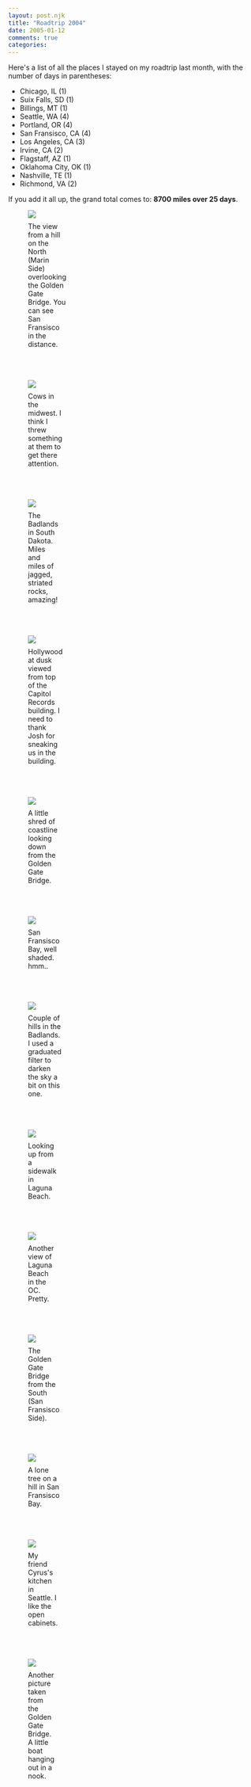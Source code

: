 ```yaml
---
layout: post.njk
title: "Roadtrip 2004"
date: 2005-01-12
comments: true
categories:
---
```

Here's a list of all the places I stayed on my roadtrip last month, with the number of days in parentheses:

*   Chicago, IL (1)
*   Suix Falls, SD (1)
*   Billings, MT (1)
*   Seattle, WA (4)
*   Portland, OR (4)
*   San Fransisco, CA (4)
*   Los Angeles, CA (3)
*   Irvine, CA (2)
*   Flagstaff, AZ (1)
*   Oklahoma City, OK (1)
*   Nashville, TE (1)
*   Richmond, VA (2)

If you add it all up, the grand total comes to: **8700 miles over 25 days**.

<figure class="border">
  <img src="/media/posts/roadtrip-2004/trip01.jpg" />
  <figcaption class="caption">The view from a hill on the North (Marin Side) overlooking the Golden Gate Bridge. You can see San Fransisco in the distance.</figcaption>
</figure>

<figure class="border">
  <img src="/media/posts/roadtrip-2004/trip03.jpg" />
  <figcaption class="caption">Cows in the midwest. I think I threw something at them to get there attention.</figcaption>
</figure>

<figure class="border">
  <img src="/media/posts/roadtrip-2004/trip05.jpg" />
  <figcaption class="caption">The Badlands in South Dakota. Miles and miles of jagged, striated rocks, amazing!</figcaption>
</figure>

<figure class="border">
  <img src="/media/posts/roadtrip-2004/trip06.jpg" />
  <figcaption class="caption">Hollywood at dusk viewed from top of the Capitol Records building. I need to thank Josh for sneaking us in the building.</figcaption>
</figure>

<figure class="border">
  <img src="/media/posts/roadtrip-2004/trip08.jpg" />
  <figcaption class="caption">A little shred of coastline looking down from the Golden Gate Bridge.</figcaption>
</figure>

<figure class="border">
  <img src="/media/posts/roadtrip-2004/trip10.jpg" />
  <figcaption class="caption">San Fransisco Bay, well shaded. hmm..</figcaption>
</figure>

<figure class="border">
  <img src="/media/posts/roadtrip-2004/trip12.jpg" />
  <figcaption class="caption">Couple of hills in the Badlands. I used a graduated filter to darken the sky a bit on this one.</figcaption>
</figure>

<figure class="border">
  <img src="/media/posts/roadtrip-2004/trip02.jpg" />
  <figcaption class="caption">Looking up from a sidewalk in Laguna Beach.</figcaption>
</figure>

<figure class="border">
  <img src="/media/posts/roadtrip-2004/trip04.jpg" />
  <figcaption class="caption">Another view of Laguna Beach in the OC. Pretty.</figcaption>
</figure>

<figure class="border">
  <img src="/media/posts/roadtrip-2004/trip07.jpg" />
  <figcaption class="caption">The Golden Gate Bridge from the South (San Fransisco Side).</figcaption>
</figure>

<figure class="border">
  <img src="/media/posts/roadtrip-2004/trip09.jpg" />
  <figcaption class="caption">A lone tree on a hill in San Fransisco Bay.</figcaption>
</figure>

<figure class="border">
  <img src="/media/posts/roadtrip-2004/trip11.jpg" />
  <figcaption class="caption">My friend Cyrus's kitchen in Seattle. I like the open cabinets.</figcaption>
</figure>

<figure class="border">
  <img src="/media/posts/roadtrip-2004/trip13.jpg" />
  <figcaption class="caption">Another picture taken from the Golden Gate Bridge. A little boat hanging out in a nook.</figcaption>
</figure>


<style>
figure {
  display: table;
  margin-bottom: 64px;
}

.caption {
  /* Technique to get the caption container the same width as the image */
  display: table-caption;
  caption-side: bottom;
  margin-top: 8px;
  line-height: var(--line-height);
  font-size: 0.875rem;
}

</style>
